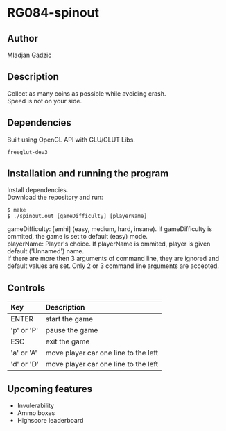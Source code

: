 # RG084-spinout

 ## Author 
Mladjan Gadzic
 
 ## Description
 Collect as many coins as possible while avoiding crash. 
 <br>
 Speed is not on your side.
 
 ## Dependencies
 Built using OpenGL API with GLU/GLUT Libs.
 <br>
 ```
 freeglut-dev3
 ```

 ## Installation and running the program
 Install dependencies.
 <br>
 Download the repository and run: 
 ```
 $ make
 $ ./spinout.out [gameDifficulty] [playerName]
 ```
 gameDifficulty: [emhi] (easy, medium, hard, insane). If gameDifficulty is ommited, the game is set to default (easy) mode.
 <br>
 playerName: Player's choice. If playerName is ommited, player is given default ('Unnamed') name.
 <br>
 If there are more then 3 arguments of command line, they are ignored and default values are set. Only 2 or 3 command line arguments are accepted.
 
 ## Controls 
 | **Key** | **Description** |
 | :---  | :--- |
 | ENTER | start the game |
 | 'p' or 'P' | pause the game |
 | ESC | exit the game |
 | 'a' or 'A' | move player car one line to the left |
 | 'd' or 'D' | move player car one line to the left |
 
 ## Upcoming features
 * Invulerability
 * Ammo boxes
 * Highscore leaderboard
